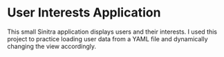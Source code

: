 # User Interests Application

This small Sinitra application displays users and their interests. I used this project to practice loading user data from a YAML file and dynamically changing the view accordingly.

